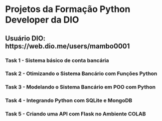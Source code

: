 <h1>Projetos da Formação Python Developer da DIO</h1>
<h2> Usuário DIO: https://web.dio.me/users/mambo0001 </h2>
<p><h3> Task 1 - Sistema básico de conta bancária</h3></p> 
<p><h3> Task 2 - Otimizando o Sistema Bancário com Funções Python</h3></p> 
<p><h3> Task 3 - Modelando o Sistema Bancário em POO com Python</h3></p> 
<p><h3> Task 4 - Integrando Python com SQLite e MongoDB </h3></p> 
<p><h3> Task 5 - Criando uma API com Flask no Ambiente COLAB </h3></p> 

